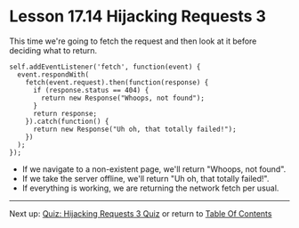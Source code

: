 # Lesson 17.14 Hijacking Requests 3

This time we're going to fetch the request and then look at it before deciding what to return.

```
self.addEventListener('fetch', function(event) {
  event.respondWith(
    fetch(event.request).then(function(response) {
      if (response.status == 404) {
        return new Response("Whoops, not found");
      }
      return response;
    }).catch(function() {
      return new Response("Uh oh, that totally failed!");
    })
  );
});
```

- If we navigate to a non-existent page, we'll return "Whoops, not found". 
- If we take the server offline, we'll return "Uh oh, that totally failed!". 
- If everything is working, we are returning the network fetch per usual.

- - -
Next up: [Quiz: Hijacking Requests 3 Quiz](ND024_Part2_Lesson17_15.md) or return to [Table Of Contents](./ND024_TableOfContents.md)

